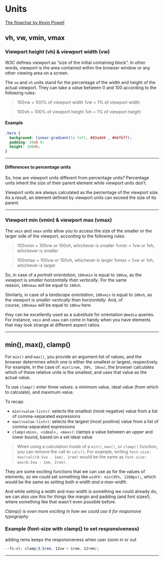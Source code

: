 # Units

[The flowchar by Kevin Powell](https://whatunit.com/)

## vh, vw, vmin, vmax

### Viewport height (vh) & viewport width (vw)

W3C defines viewport as “size of the initial containing block”. In other words, viewport is the area contained within the browser window or any other viewing area on a screen.

The `vw` and `vh` units stand for the percentage of the width and height of the actual viewport. They can take a value between 0 and 100 according to the following rules:

> 100vw = 100% of viewport width
> 1vw = 1% of viewport width

> 100vh = 100% of viewport height
> 1vh = 1% of viewport height

#### Example

```css
.hero {
  background: linear-gradient(to left, #83a4d4 , #b6fbff);
  padding: 10vh 0;
  height: 100vh;
}
```

---

#### Differences to percentage units

So, how are viewport units different from percentage units?
Percentage units inherit the size of their parent element while viewport units don’t.

Viewport units are always calculated as the percentage of the viewport size.
As a result, an element defined by viewport units can exceed the size of its parent.

---

### Viewport min (vmin) & viewport max (vmax)

The `vmin` and `vmax` units allow you to access the size of the smaller or the larger side of the viewport, according to the following rules:

> 100vmin = 100vw or 100vh, whichever is smaller
> 1vmin = 1vw or 1vh, whichever is smaller

> 100vmax = 100vw or 100vh, whichever is larger
> 1vmax = 1vw or 1vh, whichever is larger

So, in case of a *portrait orientation*, `100vmin` is equal to `100vw`, as the viewport is *smaller horizontally than vertically*. For the same reason, `100vmax` will be equal to `100vh`.

Similarly, in case of a *landscape orientation*, `100vmin` is equal to `100vh`, as the viewport is *smaller vertically than horizontally*. And, of course, `100vmax` will be equal to `100vw` here.

they can be excellently used as a substitute for orientation `@media` queries. For instance, `vmin` and `vmax` can come in handy when you have elements that may look strange at different aspect ratios.

---

## min(), max(), clamp()

For `min()` and `max()`, you provide an argument list of values, and the browser determines which one is either the smallest or largest, respectively. For example, in the case of: `min(1rem, 50%, 10vw)`, the browser calculates which of these relative units is the smallest, and uses that value as the actual value.

To use `clamp()` enter three values: a minimum value, ideal value (from which to calculate), and maximum value.

To recap:

- `min(<value-list>)`: selects the smallest (most negative) value from a list of comma-separated expressions
- `max(<value-list>)`: selects the largest (most positive) value from a list of comma-separated expressions
- `clamp(<min>, <ideal>, <max>)`: clamps a value between an upper and lower bound, based on a set ideal value

> When using a calculation inside of a `min()`, `max()`, or `clamp()` function, you can remove the call to `calc()`. For example, writing `font-size: max(calc(0.5vw - 1em), 2rem)` would be the same as `font-size: max(0.5vw - 1em, 2rem)`.

They are some exciting functions that we can use as for the values of elements, so we could set something like `width: min(95%, 1200px);`, which would be the same as _setting both a width and a max-width_.

And while setting a width and max-width is something we could already do, we can also use this for things like margin and padding (and font sizes!), where something like that wasn't even possible before.

_Clamp() is even more exciting in how we could use it for responsive typography_

### Example (font-size with clamp() to set responsiveness)

adding rems keeps the responsiveness when user zoom in or out

```css
--fs-xl: clamp(3.5rem, 12vw + 1rem, 12rem);
```

---
